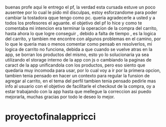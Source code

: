 buenas profe aqui le entrego el pf, la verdad esta cursada estuve un poco ausentee por lo cual le pido mil disculpas, estoy esforzandome para poder cambiar la tostadora qque tengo como pc.
queria agradecerle a usted y a todos los profesores el aguante.
el objetivo del pf lo hice y como te comentaba mi intencion era terminar la operacion de la compra del carrito,
hasta ahora lo que logre conseguir , debido a falta de tiempo , es la logica del carrito, y tambien me encontre con algunos problemas en el camino, 
por lo que le queria mas o menos comentar como pensab en resolverlos,
mi logica de carrito no funciona, debida a que cuando se vuelve atras en la app, se borran los productos del mismo, esto yo lo solucionaria ya sea utilizando el storage interno de la app con js o cambiando 
la paginas de caract de la app unificandola con los productos, pero eso siento que quedaria muy incomoda para usar, por lo cual voy a ir por la primera opcion,
tambien tenia pensado en hacer un contexto para regular la funsion de agregar al carrito, 
en el tema del perfil tambien tenia pensado pedirle mas info al usuario con el objetivo de facilitarle el checkout de la compra, 
oy a estar trabajando con la app hasta que mellegue la correccion asi puedo mejorarla, muchas gracias por todo le deseo lo mejor.
# proyectofinalappricci
